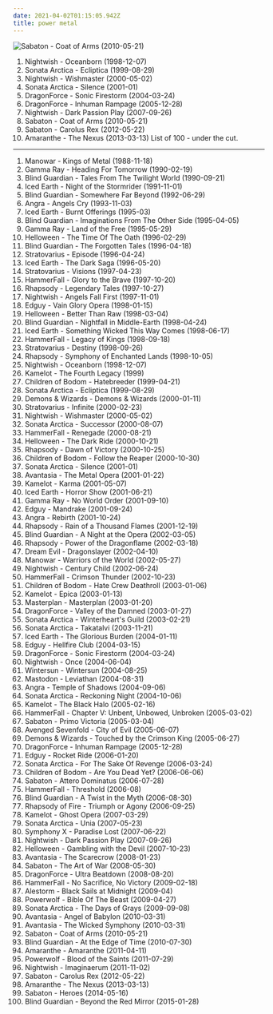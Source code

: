 ```yaml
---
date: 2021-04-02T01:15:05.942Z
title: power metal
---
```

![Sabaton - Coat of Arms (2010-05-21)](https://img.discogs.com/7-kMUmFdSyBS3gp0q5PgjHxrukA=/fit-in/310x300/filters:strip_icc():format(jpeg):mode_rgb():quality(90)/discogs-images/R-6408030-1418487180-9766.jpeg.jpg "Sabaton - Coat of Arms (2010-05-21)")
1. <span title="#symphonic_metal">Nightwish - Oceanborn (1998-12-07)</span>
2. <span title="#power_metal">Sonata Arctica - Ecliptica (1999-08-29)</span>
3. <span title="#symphonic_metal">Nightwish - Wishmaster (2000-05-02)</span>
4. <span title="#power_metal">Sonata Arctica - Silence (2001-01)</span>
5. <span title="#power_metal">DragonForce - Sonic Firestorm (2004-03-24)</span>
6. <span title="#power_metal">DragonForce - Inhuman Rampage (2005-12-28)</span>
7. <span title="#symphonic_metal">Nightwish - Dark Passion Play (2007-09-26)</span>
8. <span title="#power_metal">Sabaton - Coat of Arms (2010-05-21)</span>
9. <span title="#power_metal">Sabaton - Carolus Rex (2012-05-22)</span>
10. <span title="#2013 #power_metal">Amaranthe - The Nexus (2013-03-13)</span>
List of 100 - under the cut.
<!-- more -->
-----
1. <span title="#heavy_metal">Manowar - Kings of Metal (1988-11-18)</span>
2. <span title="#power_metal">Gamma Ray - Heading For Tomorrow (1990-02-19)</span>
3. <span title="#power_metal">Blind Guardian - Tales From The Twilight World (1990-09-21)</span>
4. <span title="#power_metal #heavy_metal #thrash_metal">Iced Earth - Night of the Stormrider (1991-11-01)</span>
5. <span title="#power_metal">Blind Guardian - Somewhere Far Beyond (1992-06-29)</span>
6. <span title="#power_metal">Angra - Angels Cry (1993-11-03)</span>
7. <span title="#power_metal #heavy_metal">Iced Earth - Burnt Offerings (1995-03)</span>
8. <span title="#power_metal">Blind Guardian - Imaginations From The Other Side (1995-04-05)</span>
9. <span title="#power_metal">Gamma Ray - Land of the Free (1995-05-29)</span>
10. <span title="#power_metal">Helloween - The Time Of The Oath (1996-02-29)</span>
11. <span title="#power_metal">Blind Guardian - The Forgotten Tales (1996-04-18)</span>
12. <span title="#power_metal">Stratovarius - Episode (1996-04-24)</span>
13. <span title="#power_metal">Iced Earth - The Dark Saga (1996-05-20)</span>
14. <span title="#power_metal">Stratovarius - Visions (1997-04-23)</span>
15. <span title="#power_metal">HammerFall - Glory to the Brave (1997-10-20)</span>
16. <span title="#power_metal #symphonic_metal">Rhapsody - Legendary Tales (1997-10-27)</span>
17. <span title="#symphonic_metal">Nightwish - Angels Fall First (1997-11-01)</span>
18. <span title="#power_metal">Edguy - Vain Glory Opera (1998-01-15)</span>
19. <span title="#power_metal">Helloween - Better Than Raw (1998-03-04)</span>
20. <span title="#power_metal">Blind Guardian - Nightfall in Middle-Earth (1998-04-24)</span>
21. <span title="#power_metal #heavy_metal">Iced Earth - Something Wicked This Way Comes (1998-06-17)</span>
22. <span title="#power_metal">HammerFall - Legacy of Kings (1998-09-18)</span>
23. <span title="#power_metal">Stratovarius - Destiny (1998-09-26)</span>
24. <span title="#power_metal #symphonic_metal">Rhapsody - Symphony of Enchanted Lands (1998-10-05)</span>
25. <span title="#symphonic_metal">Nightwish - Oceanborn (1998-12-07)</span>
26. <span title="#power_metal">Kamelot - The Fourth Legacy (1999)</span>
27. <span title="#melodic_death_metal">Children of Bodom - Hatebreeder (1999-04-21)</span>
28. <span title="#power_metal">Sonata Arctica - Ecliptica (1999-08-29)</span>
29. <span title="#power_metal">Demons & Wizards - Demons & Wizards (2000-01-11)</span>
30. <span title="#power_metal">Stratovarius - Infinite (2000-02-23)</span>
31. <span title="#symphonic_metal">Nightwish - Wishmaster (2000-05-02)</span>
32. <span title="#power_metal">Sonata Arctica - Successor (2000-08-07)</span>
33. <span title="#power_metal">HammerFall - Renegade (2000-08-21)</span>
34. <span title="#power_metal">Helloween - The Dark Ride (2000-10-21)</span>
35. <span title="#power_metal #symphonic_metal">Rhapsody - Dawn of Victory (2000-10-25)</span>
36. <span title="#melodic_death_metal">Children of Bodom - Follow the Reaper (2000-10-30)</span>
37. <span title="#power_metal">Sonata Arctica - Silence (2001-01)</span>
38. <span title="#power_metal #symphonic_metal">Avantasia - The Metal Opera (2001-01-22)</span>
39. <span title="#power_metal">Kamelot - Karma (2001-05-07)</span>
40. <span title="#power_metal">Iced Earth - Horror Show (2001-06-21)</span>
41. <span title="#power_metal">Gamma Ray - No World Order (2001-09-10)</span>
42. <span title="#power_metal">Edguy - Mandrake (2001-09-24)</span>
43. <span title="#power_metal">Angra - Rebirth (2001-10-24)</span>
44. <span title="#power_metal #symphonic_metal">Rhapsody - Rain of a Thousand Flames (2001-12-19)</span>
45. <span title="#power_metal">Blind Guardian - A Night at the Opera (2002-03-05)</span>
46. <span title="#power_metal #symphonic_metal">Rhapsody - Power of the Dragonflame (2002-03-18)</span>
47. <span title="#power_metal #heavy_metal">Dream Evil - Dragonslayer (2002-04-10)</span>
48. <span title="#heavy_metal">Manowar - Warriors of the World (2002-05-27)</span>
49. <span title="#symphonic_metal">Nightwish - Century Child (2002-06-24)</span>
50. <span title="#power_metal #heavy_metal">HammerFall - Crimson Thunder (2002-10-23)</span>
51. <span title="#melodic_death_metal">Children of Bodom - Hate Crew Deathroll (2003-01-06)</span>
52. <span title="#power_metal">Kamelot - Epica (2003-01-13)</span>
53. <span title="#power_metal">Masterplan - Masterplan (2003-01-20)</span>
54. <span title="#power_metal">DragonForce - Valley of the Damned (2003-01-27)</span>
55. <span title="#power_metal">Sonata Arctica - Winterheart's Guild (2003-02-21)</span>
56. <span title="#power_metal">Sonata Arctica - Takatalvi (2003-11-21)</span>
57. <span title="#power_metal #heavy_metal">Iced Earth - The Glorious Burden (2004-01-11)</span>
58. <span title="#power_metal">Edguy - Hellfire Club (2004-03-15)</span>
59. <span title="#power_metal">DragonForce - Sonic Firestorm (2004-03-24)</span>
60. <span title="#symphonic_metal">Nightwish - Once (2004-06-04)</span>
61. <span title="#melodic_death_metal">Wintersun - Wintersun (2004-08-25)</span>
62. <span title="#whalecore #progressive_metal #sludge_metal">Mastodon - Leviathan (2004-08-31)</span>
63. <span title="#power_metal">Angra - Temple of Shadows (2004-09-06)</span>
64. <span title="#power_metal">Sonata Arctica - Reckoning Night (2004-10-06)</span>
65. <span title="#power_metal">Kamelot - The Black Halo (2005-02-16)</span>
66. <span title="#power_metal">HammerFall - Chapter V: Unbent, Unbowed, Unbroken (2005-03-02)</span>
67. <span title="#power_metal">Sabaton - Primo Victoria (2005-03-04)</span>
68. <span title="#metal #hard_rock">Avenged Sevenfold - City of Evil (2005-06-07)</span>
69. <span title="#power_metal">Demons & Wizards - Touched by the Crimson King (2005-06-27)</span>
70. <span title="#power_metal">DragonForce - Inhuman Rampage (2005-12-28)</span>
71. <span title="#power_metal">Edguy - Rocket Ride (2006-01-20)</span>
72. <span title="#power_metal">Sonata Arctica - For The Sake Of Revenge (2006-03-24)</span>
73. <span title="#melodic_death_metal">Children of Bodom - Are You Dead Yet? (2006-06-06)</span>
74. <span title="#power_metal">Sabaton - Attero Dominatus (2006-07-28)</span>
75. <span title="#power_metal">HammerFall - Threshold (2006-08)</span>
76. <span title="#power_metal">Blind Guardian - A Twist in the Myth (2006-08-30)</span>
77. <span title="#symphonic_metal #epic_metal #power_metal">Rhapsody of Fire - Triumph or Agony (2006-09-25)</span>
78. <span title="#power_metal #symphonic_metal">Kamelot - Ghost Opera (2007-03-29)</span>
79. <span title="#power_metal">Sonata Arctica - Unia (2007-05-23)</span>
80. <span title="#progressive_metal">Symphony X - Paradise Lost (2007-06-22)</span>
81. <span title="#symphonic_metal">Nightwish - Dark Passion Play (2007-09-26)</span>
82. <span title="#power_metal">Helloween - Gambling with the Devil (2007-10-23)</span>
83. <span title="#power_metal">Avantasia - The Scarecrow (2008-01-23)</span>
84. <span title="#power_metal">Sabaton - The Art of War (2008-05-30)</span>
85. <span title="#power_metal">DragonForce - Ultra Beatdown (2008-08-20)</span>
86. <span title="#power_metal #heavy_metal">HammerFall - No Sacrifice, No Victory (2009-02-18)</span>
87. <span title="#folk_metal #power_metal #pirate_metal">Alestorm - Black Sails at Midnight (2009-04)</span>
88. <span title="#power_metal">Powerwolf - Bible Of The Beast (2009-04-27)</span>
89. <span title="#progressive_metal #symphonic_metal #power_metal">Sonata Arctica - The Days of Grays (2009-09-08)</span>
90. <span title="#power_metal">Avantasia - Angel of Babylon (2010-03-31)</span>
91. <span title="#power_metal">Avantasia - The Wicked Symphony (2010-03-31)</span>
92. <span title="#power_metal">Sabaton - Coat of Arms (2010-05-21)</span>
93. <span title="#power_metal">Blind Guardian - At the Edge of Time (2010-07-30)</span>
94. <span title="#melodic_death_metal #modern_metal #power_metal">Amaranthe - Amaranthe (2011-04-11)</span>
95. <span title="#power_metal">Powerwolf - Blood of the Saints (2011-07-29)</span>
96. <span title="#symphonic_metal">Nightwish - Imaginaerum (2011-11-02)</span>
97. <span title="#power_metal">Sabaton - Carolus Rex (2012-05-22)</span>
98. <span title="#2013 #power_metal">Amaranthe - The Nexus (2013-03-13)</span>
99. <span title="#power_metal">Sabaton - Heroes (2014-05-16)</span>
100. <span title="#power_metal">Blind Guardian - Beyond the Red Mirror (2015-01-28)</span>
